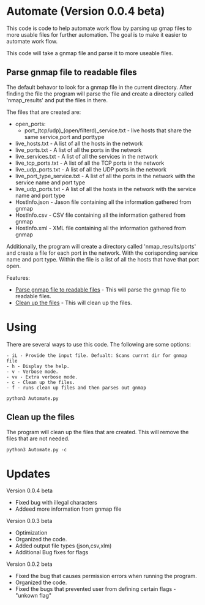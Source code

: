 # Automate (Version 0.0.4 beta)
This code is code to help automate work flow by parsing up gmap files to more usable files for further automation. The goal is to make it easier to automate work flow.

This code will take a gnmap file and parse it to more useable files.

## Parse gnmap file to readable files
The default behavor to look for a gnmap file in the current directory. After finding the file the program will parse the file and create a directory called 'nmap_results' and put the files in there.

The files that are created are:
- open_ports:
	- port_(tcp/udp)_(open/filterd)_service.txt - live hosts that share the same service,port and porttype
- live_hosts.txt - A list of all the hosts in the network
- live_ports.txt - A list of all the ports in the network
- live_services.txt - A list of all the services in the network
- live_tcp_ports.txt - A list of all the TCP ports in the network
- live_udp_ports.txt - A list of all the UDP ports in the network
- live_port_type_service.txt - A list of all the ports in the network with the service name and port type
- live_udp_ports.txt - A list of all the hosts in the network with the service name and port type
- HostInfo.json - Jason file containing all the information gathered from gnmap
- HostInfo.csv - CSV file containing all the information gathered from gnmap
- HostInfo.xml - XML file containing all the information gathered from gnmap

Additionally, the program will create a directory called 'nmap_results/ports' and create a file for each port in the network. With the corisponding service name and port type. Within the file is a list of all the hosts that have that port open.

Features:
- [Parse gnmap file to readable files](#parse-gnmap-file-to-readable-files) - This will parse the gnmap file to readable files.
- [Clean up the files](#clean-up-the-files) - This will clean up the files.

# Using
There are several ways to use this code. The following are some options:

    - iL - Provide the input file. Defualt: Scans currnt dir for gnmap file
    - h - Display the help.
    - v - Verbose mode.
    - vv - Extra verbose mode.
    - c - Clean up the files.
    - f - runs clean up files and then parses out gnmap
```
python3 Automate.py
```

## Clean up the files
The program will clean up the files that are created. This will remove the files that are not needed.
```
python3 Automate.py -c
```

# Updates
Version 0.0.4 beta
- Fixed bug with illegal characters
- Addeed more information from gnmap file

Version 0.0.3 beta
- Optimization
- Organized the code.
- Added output file types (json,csv,xlm)
- Additional Bug fixes for flags

Version 0.0.2 beta
- Fixed the bug that causes permission errors when running the program.
- Organized the code.
- Fixed the bugs that prevented user from defining certain flags - "unkown flag"